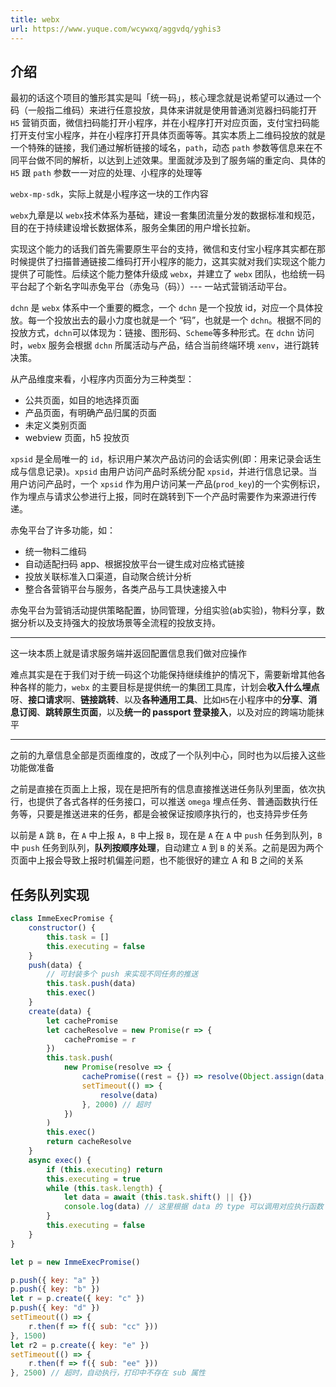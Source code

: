 ```yaml
---
title: webx
url: https://www.yuque.com/wcywxq/aggvdq/yghis3
---
```


<a name="61a3ec66"></a>

## 介绍

最初的话这个项目的雏形其实是叫「统一码」，核心理念就是说希望可以通过一个码（一般指二维码）来进行任意投放，具体来讲就是使用普通浏览器扫码能打开 `H5` 营销页面，微信扫码能打开小程序，并在小程序打开对应页面，支付宝扫码能打开支付宝小程序，并在小程序打开具体页面等等。其实本质上二维码投放的就是一个特殊的链接，我们通过解析链接的域名，`path`，动态 `path` 参数等信息来在不同平台做不同的解析，以达到上述效果。里面就涉及到了服务端的重定向、具体的 `H5` 跟 `path` 参数一一对应的处理、小程序的处理等

`webx-mp-sdk`，实际上就是小程序这一块的工作内容

`webx`九章是以 `webx`技术体系为基础，建设一套集团流量分发的数据标准和规范，目的在于持续建设增长数据体系，服务全集团的用户增长拉新。

实现这个能力的话我们首先需要原生平台的支持，微信和支付宝小程序其实都在那时候提供了扫描普通链接二维码打开小程序的能力，这其实就对我们实现这个能力提供了可能性。后续这个能力整体升级成 `webx`，并建立了 `webx` 团队，也给统一码平台起了个新名字叫赤兔平台（赤兔马（码））--- 一站式营销活动平台。

`dchn` 是 `webx` 体系中一个重要的概念，一个 `dchn` 是一个投放 id，对应一个具体投放。每一个投放出去的最小力度也就是一个 “码”，也就是一个 `dchn`。根据不同的投放方式，`dchn`可以体现为：链接、图形码、`Scheme`等多种形式。在 `dchn` 访问时，`webx` 服务会根据 `dchn` 所属活动与产品，结合当前终端环境 `xenv`，进行跳转决策。

从产品维度来看，小程序内页面分为三种类型：

- 公共页面，如目的地选择页面
- 产品页面，有明确产品归属的页面
- 未定义类别页面
- webview 页面，h5 投放页

`xpsid` 是全局唯一的 `id`，标识用户某次产品访问的会话实例(即：用来记录会话生成与信息记录)。`xpsid` 由用户访问产品时系统分配 `xpsid`，并进行信息记录。当用户访问产品时，一个 `xpsid` 作为用户访问某一产品(`prod_key`)的一个实例标识，作为埋点与请求公参进行上报，同时在跳转到下一个产品时需要作为来源进行传递。

赤兔平台了许多功能，如：

- 统一物料二维码
- 自动适配扫码 app、根据投放平台一键生成对应格式链接
- 投放关联标准入口渠道，自动聚合统计分析
- 整合各营销平台与服务，各类产品与工具快速接入中

赤兔平台为营销活动提供策略配置，协同管理，分组实验(ab实验)，物料分享，数据分析以及支持强大的投放场景等全流程的投放支持。

***

这一块本质上就是请求服务端并返回配置信息我们做对应操作

难点其实是在于我们对于统一码这个功能保持继续维护的情况下，需要新增其他各种各样的能力，`webx` 的主要目标是提供统一的集团工具库，计划会**收入什么埋点**呀、**接口请求**啊、**链接跳转**、以及**各种通用工具**、比如`H5`在小程序中的**分享**、**消息订阅**、**跳转原生页面**，以及**统一的 passport 登录接入**，以及对应的跨端功能抹平

***

之前的九章信息全部是页面维度的，改成了一个队列中心，同时也为以后接入这些功能做准备

之前是直接在页面上上报，现在是把所有的信息直接推送进任务队列里面，依次执行，也提供了各式各样的任务接口，可以推送 `omega` 埋点任务、普通函数执行任务等，只要是推送进来的任务，都是会被保证按顺序执行的，也支持异步任务

以前是 `A` 跳 `B`，在 `A` 中上报 `A`，`B` 中上报 `B`，现在是 `A` 在 `A` 中 `push` 任务到队列，`B` 中 `push` 任务到队列，**队列按顺序处理**，自动建立 `A` 到 `B` 的关系。之前是因为两个页面中上报会导致上报时机偏差问题，也不能很好的建立 A 和 B 之间的关系

<a name="a4425dc2"></a>

## 任务队列实现

```javascript
class ImmeExecPromise {
    constructor() {
        this.task = []
        this.executing = false
    }
    push(data) {
        // 可封装多个 push 来实现不同任务的推送
        this.task.push(data)
        this.exec()
    }
    create(data) {
        let cachePromise
        let cacheResolve = new Promise(r => {
            cachePromise = r
        })
        this.task.push(
            new Promise(resolve => {
                cachePromise((rest = {}) => resolve(Object.assign(data, rest)))
                setTimeout(() => {
                    resolve(data)
                }, 2000) // 超时
            })
        )
        this.exec()
        return cacheResolve
    }
    async exec() {
        if (this.executing) return
        this.executing = true
        while (this.task.length) {
            let data = await (this.task.shift() || {})
            console.log(data) // 这里根据 data 的 type 可以调用对应执行函数
        }
        this.executing = false
    }
}

let p = new ImmeExecPromise()

p.push({ key: "a" })
p.push({ key: "b" })
let r = p.create({ key: "c" })
p.push({ key: "d" })
setTimeout(() => {
    r.then(f => f({ sub: "cc" }))
}, 1500)
let r2 = p.create({ key: "e" })
setTimeout(() => {
    r.then(f => f({ sub: "ee" }))
}, 2500) // 超时，自动执行，打印中不存在 sub 属性
```
